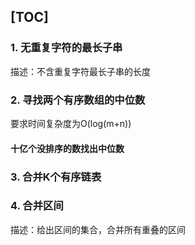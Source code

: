 [TOC]
---
### 1. 无重复字符的最长子串
描述：不含重复字符最长子串的长度

### 2. 寻找两个有序数组的中位数
要求时间复杂度为O(log(m+n))

#### 十亿个没排序的数找出中位数


### 3. 合并K个有序链表


### 4. 合并区间
描述：给出区间的集合，合并所有重叠的区间